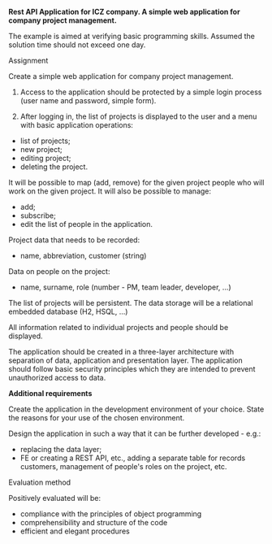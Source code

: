 **Rest API Application for ICZ company. A simple web application for company project management.**

The example is aimed at verifying basic programming skills. Assumed
the solution time should not exceed one day.

Assignment

Create a simple web application for company project management.

1) Access to the application should be protected by a simple login process
(user name and password, simple form). 

2) After logging in, the list of projects is displayed to the user
and a menu with basic application operations: 

- list of projects; 
- new project; 
- editing project;
- deleting the project. 

It will be possible to map (add, remove) for the given project people who will work on the given project. 
It will also be possible to manage:

- add;
- subscribe; 
- edit the list of people in the application.

Project data that needs to be recorded:

- name, abbreviation, customer (string)

Data on people on the project:

- name, surname, role (number - PM, team leader, developer, ...)

The list of projects will be persistent. The data storage will be a relational embedded database
(H2, HSQL, ...)

All information related to individual projects and people should be displayed.

The application should be created in a three-layer architecture with separation of data, application and
presentation layer. The application should follow basic security principles which
they are intended to prevent unauthorized access to data.

**Additional requirements**

Create the application in the development environment of your choice. State the reasons for your use
of the chosen environment.

Design the application in such a way that it can be further developed - e.g.:

- replacing the data layer;
- FE or creating a REST API, etc., adding a separate table for records
customers, management of people's roles on the project, etc.

Evaluation method

Positively evaluated will be:

- compliance with the principles of object programming
- comprehensibility and structure of the code
- efficient and elegant procedures